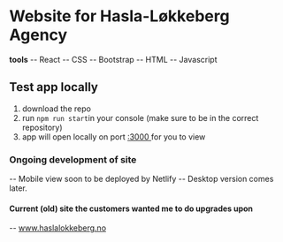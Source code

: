 # Website for Hasla-Løkkeberg Agency

**tools**
-- React 
-- CSS
-- Bootstrap 
-- HTML
-- Javascript

## Test app locally

1. download the repo
2. run `npm run start`in your console (make sure to be in the correct repository)
3. app will open locally on port [:3000 ](http://localhost:3000/) for you to view


### Ongoing development of site

  -- Mobile view soon to be deployed by Netlify 
  -- Desktop version comes later. 

   
#### Current (old) site the customers wanted me to do upgrades upon 

 -- www.haslalokkeberg.no

 






